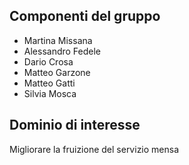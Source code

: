 <script>
	import { base } from '$app/paths';
</script>

## Componenti del gruppo

- Martina Missana
- Alessandro Fedele
- Dario Crosa
- Matteo Garzone
- Matteo Gatti
- Silvia Mosca

## Dominio di interesse

Migliorare la fruizione del servizio mensa
